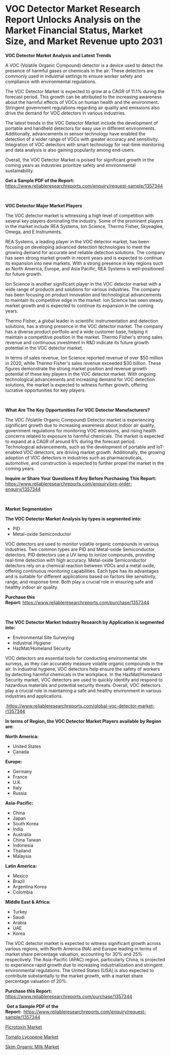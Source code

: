 <p><h1>VOC Detector Market Research Report Unlocks Analysis on the Market Financial Status, Market Size, and Market Revenue upto 2031</h1></p><p><strong>VOC Detector Market Analysis and Latest Trends</strong></p>
<p><p>A VOC (Volatile Organic Compound) detector is a device used to detect the presence of harmful gases or chemicals in the air. These detectors are commonly used in industrial settings to ensure worker safety and compliance with environmental regulations. </p><p>The VOC Detector Market is expected to grow at a CAGR of 11.1% during the forecast period. This growth can be attributed to the increasing awareness about the harmful effects of VOCs on human health and the environment. Stringent government regulations regarding air quality and emissions also drive the demand for VOC detectors in various industries.</p><p>The latest trends in the VOC Detector Market include the development of portable and handheld detectors for easy use in different environments. Additionally, advancements in sensor technology have enabled the detection of a wider range of VOCs with greater accuracy and sensitivity. Integration of VOC detectors with smart technology for real-time monitoring and data analysis is also gaining popularity among end-users.</p><p>Overall, the VOC Detector Market is poised for significant growth in the coming years as industries prioritize safety and environmental sustainability.</p></p>
<p><strong>Get a Sample PDF of the Report:&nbsp;</strong> <a href="https://www.reliableresearchreports.com/enquiry/request-sample/1357344">https://www.reliableresearchreports.com/enquiry/request-sample/1357344</a></p>
<p>&nbsp;</p>
<p><strong>VOC Detector Major Market Players</strong></p>
<p><p>The VOC detector market is witnessing a high level of competition with several key players dominating the industry. Some of the prominent players in the market include REA Systems, Ion Science, Thermo Fisher, Skyeaglee, Omega, and E Instruments.</p><p>REA Systems, a leading player in the VOC detector market, has been focusing on developing advanced detection technologies to meet the growing demand for accurate and reliable detection solutions. The company has seen strong market growth in recent years and is expected to continue its expansion into new markets. With a strong presence in key regions such as North America, Europe, and Asia Pacific, REA Systems is well-positioned for future growth.</p><p>Ion Science is another significant player in the VOC detector market with a wide range of products and solutions for various industries. The company has been focusing on product innovation and technological advancements to maintain its competitive edge in the market. Ion Science has seen steady market growth and is expected to continue its expansion in the coming years.</p><p>Thermo Fisher, a global leader in scientific instrumentation and detection solutions, has a strong presence in the VOC detector market. The company has a diverse product portfolio and a wide customer base, helping it maintain a competitive position in the market. Thermo Fisher's strong sales revenue and continuous investment in R&D indicate its future growth potential in the VOC detector market.</p><p>In terms of sales revenue, Ion Science reported revenue of over $50 million in 2020, while Thermo Fisher's sales revenue exceeded $30 billion. These figures demonstrate the strong market position and revenue growth potential of these key players in the VOC detector market. With ongoing technological advancements and increasing demand for VOC detection solutions, the market is expected to witness further growth, offering lucrative opportunities for key players.</p></p>
<p>&nbsp;</p>
<p><strong>What Are The Key Opportunities For VOC Detector Manufacturers?</strong></p>
<p><p>The VOC (Volatile Organic Compound) Detector market is experiencing significant growth due to increasing awareness about indoor air quality, government regulations for monitoring VOC emissions, and rising health concerns related to exposure to harmful chemicals. The market is expected to expand at a CAGR of around 6% during the forecast period. Technological advancements, such as the development of portable and IoT-enabled VOC detectors, are driving market growth. Additionally, the growing adoption of VOC detectors in industries such as pharmaceuticals, automotive, and construction is expected to further propel the market in the coming years.</p></p>
<p><strong>Inquire or Share Your Questions If Any Before Purchasing This Report:</strong> <a href="https://www.reliableresearchreports.com/enquiry/pre-order-enquiry/1357344">https://www.reliableresearchreports.com/enquiry/pre-order-enquiry/1357344</a></p>
<p>&nbsp;</p>
<p><strong>Market Segmentation</strong></p>
<p><strong>The VOC Detector Market Analysis by types is segmented into:</strong></p>
<p><ul><li>PID</li><li>Metal-oxide Semiconductor</li></ul></p>
<p><p>VOC detectors are used to monitor volatile organic compounds in various industries. Two common types are PID and Metal-oxide Semiconductor detectors. PID detectors use a UV lamp to ionize compounds, providing real-time detection with high accuracy. Metal-oxide Semiconductor detectors rely on a chemical reaction between VOCs and a metal oxide, offering continuous monitoring capabilities. Each type has its advantages and is suitable for different applications based on factors like sensitivity, range, and response time. Both play a crucial role in ensuring safe and healthy indoor air quality.</p></p>
<p><strong>Purchase this Report:&nbsp;</strong><a href="https://www.reliableresearchreports.com/purchase/1357344">https://www.reliableresearchreports.com/purchase/1357344</a></p>
<p>&nbsp;</p>
<p><strong>The VOC Detector Market Industry Research by Application is segmented into:</strong></p>
<p><ul><li>Environmental Site Surveying</li><li>Industrial Hygiene</li><li>HazMat/Homeland Security</li></ul></p>
<p><p>VOC detectors are essential tools for conducting environmental site surveys, as they can accurately measure volatile organic compounds in the air. In industrial hygiene, VOC detectors help ensure the safety of workers by detecting harmful chemicals in the workplace. In the HazMat/Homeland Security market, VOC detectors are used to quickly identify and respond to hazardous materials and potential security threats. Overall, VOC detectors play a crucial role in maintaining a safe and healthy environment in various industries and applications.</p></p>
<p><a href="https://www.reliableresearchreports.com/global-voc-detector-market-r1357344">&nbsp;https://www.reliableresearchreports.com/global-voc-detector-market-r1357344</a></p>
<p><strong>In terms of Region, the VOC Detector Market Players available by Region are:</strong></p>
<p>
    <p> <strong> North America: </strong>
        <ul>
            <li>United States</li>
            <li>Canada</li>
        </ul>
        </p> 
    <p> <strong> Europe: </strong>
        <ul>
            <li>Germany</li>
            <li>France</li>
            <li>U.K.</li>
            <li>Italy</li>
            <li>Russia</li>
        </ul>
        </p> 
    <p> <strong> Asia-Pacific: </strong>
        <ul>
            <li>China</li>
            <li>Japan</li>
            <li>South Korea</li>
            <li>India</li>
            <li>Australia</li>
            <li>China Taiwan</li>
            <li>Indonesia</li>
            <li>Thailand</li>
            <li>Malaysia</li>
        </ul>
        </p> 
    <p> <strong> Latin America: </strong>
        <ul>
            <li>Mexico</li>
            <li>Brazil</li>
            <li>Argentina Korea</li>
            <li>Colombia</li>
        </ul>
        </p> 
    <p> <strong> Middle East & Africa: </strong>
        <ul>
            <li>Turkey</li>
            <li>Saudi</li>
            <li>Arabia</li>
            <li>UAE</li>
            <li>Korea</li>
        </ul>
    </p>
    </p>
<p><p>The VOC detector market is expected to witness significant growth across various regions, with North America (NA) and Europe leading in terms of market share percentage valuation, accounting for 30% and 25% respectively. The Asia-Pacific (APAC) region, particularly China, is projected to experience rapid growth due to increasing industrialization and stringent environmental regulations. The United States (USA) is also expected to contribute substantially to the market growth, with a market share percentage valuation of 20%.</p></p>
<p><strong>Purchase this Report: </strong><a href="https://www.reliableresearchreports.com/purchase/1357344">https://www.reliableresearchreports.com/purchase/1357344</a></p>
<p>&nbsp;<strong>Get a Sample PDF of the Report:&nbsp;&nbsp;</strong><a href="https://www.reliableresearchreports.com/enquiry/request-sample/1357344">https://www.reliableresearchreports.com/enquiry/request-sample/1357344</a></p>
<p><strong></strong></p>
<p><p><a href="https://www.linkedin.com/pulse/picrotoxin-market-size-share-global-analysis-report-2024-rd2we?trackingId=JaKL0XGzlcqh1VZSzYbOYQ%3D%3D">Picrotoxin Market</a></p><p><a href="https://www.linkedin.com/pulse/global-tomato-lycopene-market-size-trends-insights-projections-reg1e?trackingId=KChFg63c3969kyogzyzHXw%3D%3D">Tomato Lycopene Market</a></p><p><a href="https://www.linkedin.com/pulse/skim-organic-milk-market-provides-comprehensive-analysis-tmoye?trackingId=0KQZmzxa1IXrYUGA7fAVqA%3D%3D">Skim Organic Milk Market</a></p></p>